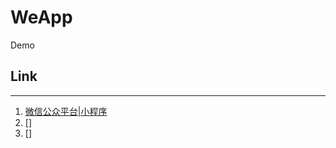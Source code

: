 # WeApp
Demo

## Link
--------------
1. [微信公众平台|小程序](https://mp.weixin.qq.com/debug/wxadoc/dev/)
2. []
3. []
